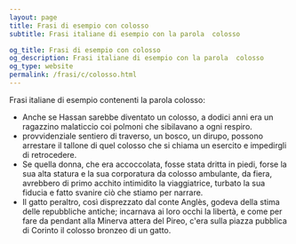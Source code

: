 ```yaml
---
layout: page
title: Frasi di esempio con colosso 
subtitle: Frasi italiane di esempio con la parola  colosso

og_title: Frasi di esempio con colosso 
og_description: Frasi italiane di esempio con la parola  colosso
og_type: website
permalink: /frasi/c/colosso.html
---
```


Frasi italiane di esempio contenenti la parola colosso:


- Anche se Hassan sarebbe diventato un colosso, a dodici anni era un ragazzino malaticcio coi polmoni che sibilavano a ogni respiro.
- provvidenziale sentiero di traverso, un bosco, un dirupo, possono arrestare il tallone di quel colosso che si chiama un esercito e impedirgli di retrocedere.
- Se quella donna, che era accoccolata, fosse stata dritta in piedi, forse la sua alta statura e la sua corporatura da colosso ambulante, da fiera, avrebbero di primo acchito intimidito la viaggiatrice, turbato la sua fiducia e fatto svanire ciò che stiamo per narrare.
- Il gatto peraltro, così disprezzato dal conte Anglès, godeva della stima delle repubbliche antiche; incarnava ai loro occhi la libertà, e come per fare da pendant alla Minerva attera del Pireo, c'era sulla piazza pubblica di Corinto il colosso bronzeo di un gatto.
